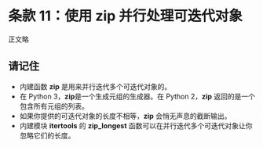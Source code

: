 # 条款 11：使用 zip 并行处理可迭代对象

正文略


## 请记住

+ 内建函数 **zip** 是用来并行迭代多个可迭代对象的。
+ 在 Python 3，**zip**是一个生成元组的生成器。在 Python 2，**zip** 返回的是一个包含所有元组的列表。
+ 如果你提供的可迭代对象的长度不相等，**zip** 会悄无声息的截断输出。
+ 内建模块 **itertools** 的 **zip_longest** 函数可以在并行迭代多个可迭代对象让你忽略它们的长度。
